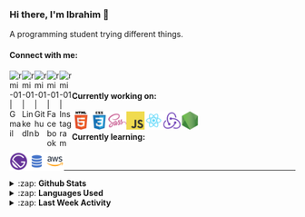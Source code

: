 ### Hi there, I'm Ibrahim 👋

A programming student trying different things.

#### Connect with me:

  [<img align="left" width="22px" alt="rmi-01 | Gmail" src="https://cdn.jsdelivr.net/npm/simple-icons@v3/icons/gmail.svg"/>](mailto:rmibrahim00@gmail.com)

  [<img align="left" width="22px" alt="rmi-01 | LinkedIn" src="https://cdn.jsdelivr.net/npm/simple-icons@v3/icons/linkedin.svg"/>](https://www.linkedin.com/in/rana-muhammad-ibrahim/)

  [<img align="left" width="22px" alt="rmi-01 | Github" src="https://cdn.jsdelivr.net/npm/simple-icons@v3/icons/github.svg"/>](https://github.com/rmi-01)

  [<img align="left" width="22px" alt="rmi-01 | Facebook" src="https://cdn.jsdelivr.net/npm/simple-icons@v3/icons/facebook.svg"/>](https://www.facebook.com/rmibrahim)


  [<img align="left" width="22px" alt="rmi-01 | Instagram" src="https://cdn.jsdelivr.net/npm/simple-icons@v3/icons/instagram.svg"/>](https://www.instagram.com/ibrahimm1.0)

<br />

#### Currently working on:

<img align="left" alt="HTML5" width="32px" src="https://raw.githubusercontent.com/github/explore/80688e429a7d4ef2fca1e82350fe8e3517d3494d/topics/html/html.png" />
<img align="left" alt="CSS3" width="32px" src="https://raw.githubusercontent.com/github/explore/80688e429a7d4ef2fca1e82350fe8e3517d3494d/topics/css/css.png" />
<img align="left" alt="Sass" width="32px" src="https://raw.githubusercontent.com/github/explore/80688e429a7d4ef2fca1e82350fe8e3517d3494d/topics/sass/sass.png" />
<img align="left" alt="JavaScript" width="32px" src="https://raw.githubusercontent.com/github/explore/80688e429a7d4ef2fca1e82350fe8e3517d3494d/topics/javascript/javascript.png" />
<img align="left" alt="React" width="32px" src="https://raw.githubusercontent.com/github/explore/80688e429a7d4ef2fca1e82350fe8e3517d3494d/topics/react/react.png" />
<img align="left" alt="React" width="32px" src="https://raw.githubusercontent.com/github/explore/80688e429a7d4ef2fca1e82350fe8e3517d3494d/topics/redux/redux.png" />
<img align="left" alt="Node.js" width="32px" src="https://raw.githubusercontent.com/github/explore/80688e429a7d4ef2fca1e82350fe8e3517d3494d/topics/nodejs/nodejs.png" />

<br/>

#### Currently learning:

<img align="left" alt="SQL" width="32px" src="https://raw.githubusercontent.com/github/explore/e94815998e4e0713912fed477a1f346ec04c3da2/topics/gatsby/gatsby.png" />
<img align="left" alt="SQL" width="32px" src="https://raw.githubusercontent.com/github/explore/80688e429a7d4ef2fca1e82350fe8e3517d3494d/topics/sql/sql.png" />
<img align="left" alt="SQL" width="32px" src="https://raw.githubusercontent.com/github/explore/fbceb94436312b6dacde68d122a5b9c7d11f9524/topics/aws/aws.png" />

<br/>

---

<details>

  <summary>:zap: <strong>Github Stats</strong></summary>

  <img align="center" alt="rmi-01's Github Stats" src="https://github-readme-stats.rmi-01.vercel.app/api?username=rmi-01&show_icons=true&hide_border=true&count_private=true&include_all_commits=true&hide=stars,issues"/>

</details>

<details>
  <summary>:zap: <strong>Languages Used</strong></summary>

  <img align="center" alt="rmi-01's Github Stats" src="https://github-readme-stats.rmi-01.vercel.app/api/top-langs/?username=rmi-01&layout=compact&hide_border=true" />
  
</details>

<details>
  <summary>:zap: <strong>Last Week Activity</strong></summary>

  <img align="center" alt="rmi-01's Github Stats" src="https://github-readme-stats.vercel.app/api/wakatime?username=rmi01&hide_border=true" />
  
</details>

<!-- 2d98f59a934be8ab04464bb0220c345973b76a1a -->
